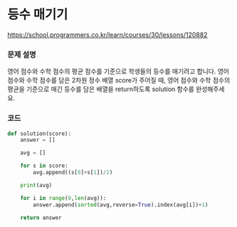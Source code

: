 # 등수 매기기
https://school.programmers.co.kr/learn/courses/30/lessons/120882

### 문제 설명
영어 점수와 수학 점수의 평균 점수를 기준으로 학생들의 등수를 매기려고 합니다. 영어 점수와 수학 점수를 담은 2차원 정수 배열 score가 주어질 때, 영어 점수와 수학 점수의 평균을 기준으로 매긴 등수를 담은 배열을 return하도록 solution 함수를 완성해주세요.

### 코드
```python
def solution(score):
    answer = []

    avg = []

    for s in score:
        avg.append((s[0]+s[1])/2)

    print(avg)

    for i in range(0,len(avg)):
        answer.append(sorted(avg,reverse=True).index(avg[i])+1)

    return answer
```
